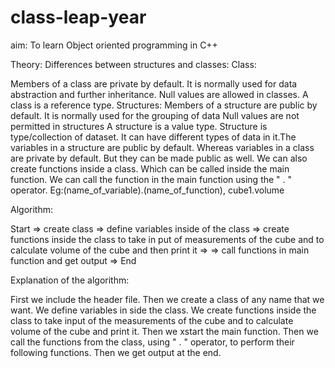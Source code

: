 # class-leap-year
aim: To learn Object oriented programming in C++

Theory: Differences between structures and classes: Class:

Members of a class are private by default. It is normally used for data abstraction and further inheritance. Null values are allowed in classes. A class is a reference type. Structures: Members of a structure are public by default. It is normally used for the grouping of data Null values are not permitted in structures A structure is a value type. Structure is type/collection of dataset. It can have different types of data in it.The variables in a structure are public by default. Whereas variables in a class are private by default. But they can be made public as well. We can also create functions inside a class. Which can be called inside the main function. We can call the function in the main function using the " . " operator. Eg:(name_of_variable).(name_of_function), cube1.volume

Algorithm:

Start => create class => define variables inside of the class => create functions inside the class to take in put of measurements of the cube and to calculate volume of the cube and then print it => => call functions in main function and get output => End

Explanation of the algorithm:

First we include the header file. Then we create a class of any name that we want. We define variables in side the class. We create functions inside the class to take input of the measurements of the cube and to calculate volume of the cube and print it. Then we xstart the main function. Then we call the functions from the class, using " . " operator, to perform their following functions. Then we get output at the end.

